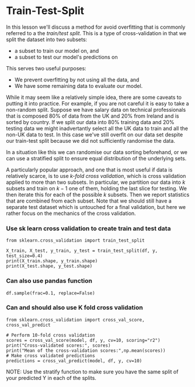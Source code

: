 # Train-Test-Split

In this lesson we'll discuss a method for avoid overfitting that is commonly referred to a the _train/test split_. This is a type of cross-validation in that we split the dataset into two subsets:
* a subset to train our model on, and
* a subset to test our model's predictions on

This serves two useful purposes:
* We prevent overfitting by not using all the data, and
* We have some remaining data to evaluate our model.

While it may seem like a relatively simple idea, there are some caveats to putting it into practice. For example, if you are not careful it is easy to take a non-random split. Suppose we have salary data on technical professionals that is composed 80% of data from the UK and 20% from Ireland and is sorted by country. If we split our data into 80% training data and 20% testing data we might inadvertantly select all the UK data to train and all the non-UK data to test. In this case we've still overfit on our data set despite our train-test split because we did not sufficiently randomise the data.

In a situation like this we can randomise our data sorting beforehand, or we can use a stratified split to ensure equal distribution of the underlying sets.

A particularly popular approach, and one that is most useful if data is relatively scarce, is to use _k-fold cross validation_, which is cross validation applied to more than two subsets. In particular, we partition our data into $k$ subsets and train on $k-1$ one of them, holding the last slice for testing. We then iterate this for each of the possible $k$ subsets. Then we report statistics that are combined from each subset. Note that we should still have a separate test dataset which is untouched for a final validation, but here we rather focus on the mechanics of the cross validation.

### Use sk learn cross validation to create train and test data
```
from sklearn.cross_validation import train_test_split

X_train, X_test, y_train, y_test = train_test_split(df, y, test_size=0.4)
print(X_train.shape, y_train.shape)
print(X_test.shape, y_test.shape)
```

### Can also use pandas function
```
df.sample(frac=0.1, replace=False)
```

### Can and should also use K fold cross validation
```
from sklearn.cross_validation import cross_val_score, cross_val_predict

# Perform 10-fold cross validation
scores = cross_val_score(model, df, y, cv=10, scoring="r2")
print("Cross-validated scores:", scores)
print("Mean of the cross-validation scores:",np.mean(scores))
# Make cross validated predictions
predictions = cross_val_predict(model, df, y, cv=10)
```

NOTE:
Use the stratify function to make sure you have the same split of your predicted Y in each of the splits.
